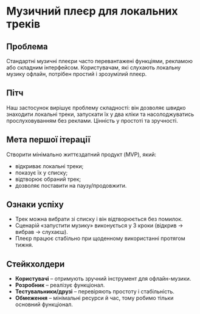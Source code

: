 # Музичний плеєр для локальних треків

## Проблема
Стандартні музичні плеєри часто перевантажені функціями, рекламою або складним інтерфейсом. Користувачам, які слухають локальну музику офлайн, потрібен простий і зрозумілий плеєр.

## Пітч
Наш застосунок вирішує проблему складності: він дозволяє швидко знаходити локальні треки, запускати їх у два кліки та насолоджуватись прослуховуванням без реклами. Цінність у простоті та зручності.

## Мета першої ітерації
Створити мінімально життєздатний продукт (MVP), який:
- відкриває локальні треки;
- показує їх у списку;
- відтворює обраний трек;
- дозволяє поставити на паузу/продовжити.

## Ознаки успіху
- Трек можна вибрати зі списку і він відтворюється без помилок.  
- Сценарій «запустити музику» виконується у 3 кроки (відкрив → вибрав → слухаєш).  
- Плеєр працює стабільно при щоденному використанні протягом тижня.  

## Стейкхолдери
- **Користувачі** – отримують зручний інструмент для офлайн-музики.  
- **Розробник** – реалізує функціонал.  
- **Тестувальники/друзі** – перевіряють простоту і стабільність.  
- **Обмеження** – мінімальні ресурси й час, тому робимо тільки основний функціонал.  
